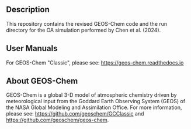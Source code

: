 ## Description
This repository contains the revised GEOS-Chem code and the run directory for the OA simulation performed by Chen et al. (2024). 

## User Manuals
For GEOS-Chem "Classic", please see: https://geos-chem.readthedocs.io

## About GEOS-Chem
GEOS-Chem is a global 3-D model of atmospheric chemistry driven by meteorological input from the Goddard Earth Observing System (GEOS) of the NASA Global Modeling and Assimilation Office.
For more information, please see: https://github.com/geoschem/GCClassic and https://github.com/geoschem/geos-chem.
